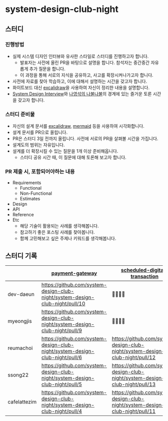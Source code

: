 # system-design-club-night
## 스터디 
### 진행방법
- 실제 시스템 디자인 인터뷰와 유사한 스타일로 스터디를 진행하고자 합니다. 
  - 발표자는 사전에 올린 PR을 바탕으로 설명을 합니다. 참석자는 중간중간 자유롭게 추가 질문을 합니다. 
  - 이 과정을 통해 서로의 지식을 공유하고, 사고를 확장시켜나가고자 합니다. 
- 사전에 자료를 찾아 학습하고, 이에 대해서 설명하는 시간을 갖고자 합니다. 
- 화이트보드 대신 [excalidraw](https://excalidraw.com/)을 사용하여 자신이 정리한 내용을 설명합니다. 
- [System Design Interview](https://www.youtube.com/watch?v=til92X5hYAY)와 [나영석의 나불나불](https://namu.wiki/w/%EB%82%98%EC%98%81%EC%84%9D%EC%9D%98%20%EB%82%98%EB%B6%88%EB%82%98%EB%B6%88)의 경계에 있는 즐거운 토론 시간을 갖고자 합니다. 

### 스터디 준비물
- 자신의 설계 문서를 [excalidraw](https://excalidraw.com/), [mermaid](https://mermaid.js.org/) 등을 사용하여 시각화합니다. 
- 설계 문서를 PR으로 올립니다. 
 - PR은 스터디 3일 전까지 올립니다. 사전에 서로의 PR을 살펴볼 시간을 가집니다. 
 - 설계도의 범위는 자유입니다. 
 - 설계를 더 확장시킬 수 있는 질문을 1개 이상 준비해옵니다. 
   - 스터디 공유 시간 때, 이 질문에 대해 토론해 보고자 합니다. 

### PR 제출 시, 포함되어야하는 내용
* Requirements
  * Functional
  * Non-Functional
  * Estimates
* Design
* API 
* Reference
* Etc
  * 해당 기술이 활용되는 사례를 생각해봅니다. 
  * 참고하기 좋은 포스팅 사례를 찾아봅니다. 
  * 함께 고민해보고 싶은 주제나 키워드를 생각해봅니다. 

## 스터디 기록
| |[payment-gateway](https://github.com/system-design-club-night/system-design-club-night/tree/main/payment-gateway)|[scheduled-digital-transaction](https://github.com/system-design-club-night/system-design-club-night/issues/8)|[tinyurl](https://github.com/system-design-club-night/system-design-club-night/issues/7)|[ranking-system](https://github.com/system-design-club-night/system-design-club-night/issues/20)|[media-streaming](https://github.com/system-design-club-night/system-design-club-night/tree/main/media-streaming)|
|------|---|---|---|---|---|
|dev-daeun|https://github.com/system-design-club-night/system-design-club-night/pull/10|👩🏻‍💻🏢|https://github.com/system-design-club-night/system-design-club-night/pull/18|https://github.com/system-design-club-night/system-design-club-night/pull/25|[#15](https://github.com/system-design-club-night/system-design-club-night/tree/media-streaming/dev-daeun/media-streaming/dev-daeun)|
|myeongjis|https://github.com/system-design-club-night/system-design-club-night/pull/9|👩🏻‍💻🏢|https://github.com/system-design-club-night/system-design-club-night/pull/14|-|-|
|reumachoi|https://github.com/system-design-club-night/system-design-club-night/pull/6|https://github.com/system-design-club-night/system-design-club-night/pull/12|https://github.com/system-design-club-night/system-design-club-night/pull/19|https://github.com/system-design-club-night/system-design-club-night/pull/23|https://github.com/system-design-club-night/system-design-club-night/pull/28|
|ssong22|https://github.com/system-design-club-night/system-design-club-night/pull/5|https://github.com/system-design-club-night/system-design-club-night/pull/13|https://github.com/system-design-club-night/system-design-club-night/pull/15|https://github.com/system-design-club-night/system-design-club-night/pull/24|👩🏻‍💻🏢|
|cafelattezim|https://github.com/system-design-club-night/system-design-club-night/pull/4|https://github.com/system-design-club-night/system-design-club-night/pull/11|https://github.com/system-design-club-night/system-design-club-night/pull/17|https://github.com/system-design-club-night/system-design-club-night/pull/22|👩🏻‍💻🏢|

